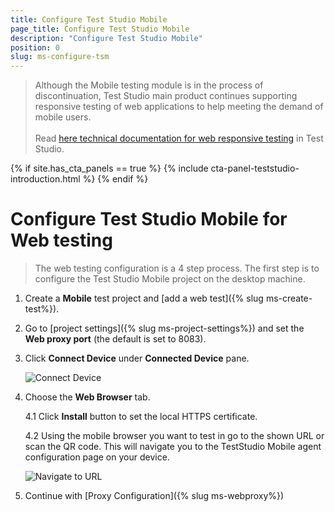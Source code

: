 ```yaml
---
title: Configure Test Studio Mobile
page_title: Configure Test Studio Mobile
description: "Configure Test Studio Mobile"
position: 0
slug: ms-configure-tsm
---
```


> Although the Mobile testing module is in the process of discontinuation, Test Studio main product continues supporting responsive testing of web applications</a> to help meeting the demand of mobile users.
><br>
><br>
> Read <a href="/automated-tests/responsive/responsive-test" target="_blank">here technical documentation for web responsive testing</a> in Test Studio.

{% if site.has_cta_panels == true %}
{% include cta-panel-teststudio-introduction.html %}
{% endif %}

# Configure Test Studio Mobile for Web testing

> The web testing configuration is a 4 step process. The first step is to configure the Test Studio Mobile project on the desktop machine.

1. Create a **Mobile** test project and [add a web test]({% slug ms-create-test%}).

2. Go to [project settings]({% slug ms-project-settings%}) and set the **Web proxy port** (the default is set to 8083). 

3. Click **Connect Device** under **Connected Device** pane. 

	![Connect Device](/img/test-studio-mobile/web-applications/connect-web-agent/fig2.png)

4. Choose the **Web Browser** tab.

	4.1 Click **Install** button to set the local HTTPS certificate.

	4.2 Using the mobile browser you want to test in go to the shown URL or scan the QR code. This will navigate you to the TestStudio Mobile agent configuration page on your device.

	![Navigate to URL](/img/test-studio-mobile/web-applications/connect-web-agent/fig3.png)

5. Continue with [Proxy Configuration]({% slug ms-webproxy%})